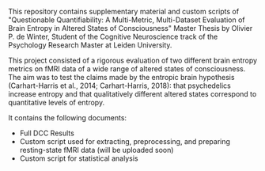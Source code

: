 This repository contains supplementary material and custom scripts of "Questionable Quantifiability: A Multi-Metric, Multi-Dataset Evaluation of Brain Entropy in Altered States of Consciousness"
Master Thesis by Olivier P. de Winter, Student of the Cognitive Neuroscience track of the Psychology Research Master at Leiden University.

This project consisted of a rigorous evaluation of two different brain entropy metrics on fMRI data of a wide range of altered states of consciousness. 
The aim was to test the claims made by the entropic brain hypothesis (Carhart-Harris et al., 2014; Carhart-Harris, 2018): that psychedelics increase entropy and that qualitatively different altered states 
correspond to quantitative levels of entropy.

It contains the following documents:
- Full DCC Results
- Custom script used for extracting, preprocessing, and preparing resting-state fMRI data (will be uploaded soon)
- Custom script for statistical analysis
